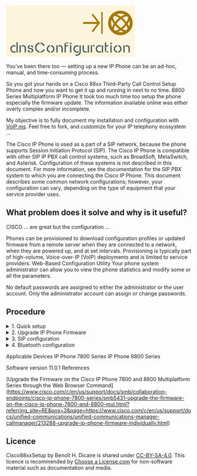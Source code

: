 ![Cisco88xxSetup logo](https://github.com/bhdicaire/Cisco88xxSetup/raw/master/img/logo.png)

You’ve been there too — setting up a new IP Phone can be an ad-hoc, manual, and time-consuming process.

So you got your hands on a Cisco 88xx Third-Party Call Control Setup Phone and now you want to get it up and running in next to no time.
8800 Series Multiplatform IP Phone 
It took too much time too setup the phone especially the firmware update. The information available online was either overly complex and/or incomplete.

My objective is to fully document my installation and configuration with [VoIP.ms](https://VoIP.ms). Feel free to fork, and customize for your IP telephony ecosystem ...

The Cisco IP Phone is used as a part of a SIP network, because the phone supports Session Initiation Protocol (SIP). The Cisco IP Phone is compatible with other SIP IP PBX call control systems, such as BroadSoft, MetaSwitch, and Asterisk.
Configuration of these systems is not described in this document. For more information, see the documentation for the SIP PBX system to which you are connecting the Cisco IP Phone.
This document describes some common network configurations; however, your configuration can vary, depending on the type of equipment that your service provider uses.


## What problem does it solve and why is it useful?

CISCO ... are great but the configuration ...

Phones can be provisioned to download configuration profiles or updated firmware from a remote server when they are connected to a network, when they are powered up, and at set intervals. Provisioning is typically part of high-volume, Voice-over-IP (VoIP) deployments and is limited to service providers.
Web-Based Configuration Utility
Your phone system administrator can allow you to view the phone statistics and modify some or all the parameters. 

No default passwords are assigned to either the administrator or the user account. Only the administrator account can assign or change passwords.

## Procedure

<details>
<summary>1. Quick setup</summary>
<br>
1. Locate the phone that you need to set up.


 On the phone, press Settings > Status > Product Information, and look at the MAC address field.
 
 Access the Web-Based Configuration Utility
 Step 1 Step 2 Step 3
Access the Cisco IP Phone configuration utility from a web browser on a computer that can reach the phone on the subnetwork.

Determine the IP Address of the Phone
A DHCP server assigns the IP address, so the phone must be booted up and connected to the subnetwork.
Procedure
Step 1 Click Admin Login > advanced > Info > Status.
Step 2 Scroll to IPv4 Information. Current IP displays the IP address.

Allow Web Access to the Cisco IP Phone
To view the phone parameters, enable the configuration profile. To make changes to any of the parameters, you must be able to change the configuration profile. Your system administrator might have disabled the phone option to make the phone web user interface viewable or writable.
For more information, see the Cisco IP Phone 7800 Series and Cisco IP Phone 8800 Series Multiplatform Phones Provisioning Guide.
Procedure
Click Admin Login > Voice > System.
In the System Configuration section, set Enable Web Server to Yes.

To clear all changes that you made during the current session (or after you last clicked Submit All Changes), click Undo All Changes. Values return to their previous settings.
 
</details>

<details>

<summary>2. Upgrade IP Phone Firmware</summary>
1. https://www.ukvoipforums.com/viewtopic.php?f=21&t=1114

CISCO 8800 SERIES XMLDEFAULT.CNF.XML FILE

https://www.cisco.com/c/en/us/support/collaboration-endpoints/ip-phone-8800-series-multiplatform-firmware/tsd-products-support-series-home.html
You now have successfully upgraded the firmware on your Cisco IP Phone 7800 Series or Cisco IP Phone 8800 Series Multiplatform phone through the Upgrade Rule in the web-based utility.
</details>
<details>
<summary>3. SIP configuration</summary>
<br>

1. Connect your PC to the phone using its LAN side Ethernet port marked PC, in order to use the LAN gateway IP address into your Web Browser as the phone's ip address.
	* You can get the Phone's IP address via the configuration menu --> 8. Status. 

1. Connect and Login to the *CP-88xx-3PCC Configuration Utility*  Web Based Configuration Interface, in my case it's [192.168.168.99](http://192.168.168.99)
	* You have to use *HTTP* for now, we'll inject a certificate later in the procedure
	* By default, there are no **User** or **Admin** passwords required to connect and login
	* I had issues with Google Chrome & Microsoft Edge, I recommend Safari on MacOS

2. You will be landing on and viewing the "Info" page, in "Basic" view if you're not using [http://192.168.168.99/admin/advanced](http://192.168.168.99/admin/advanced)

4. In the web-based utility of your IP Phone, click Voice -> System

	**Under System Configuration**
	1. Change User and Admin passwords
	2. Phone-UI-user Mode, choose Yes

	**Under Power Settings:**
	3. Disable Back USB Port, choose Yes

	**Under IPv4 settings:**
	1. IP mode, choose IPv4 Only

	**Under Optional Network Configuration:**
	1. Host Name: 
5. To update the configuration profile, click Submit All Changes after you modify the fields in the phone web user interface.
	* The phone reboots and the changes are applied.

 in the Phone-UI-User-Mode field, choose Yes. Click Submit All Changes.





Step 2	


Step 3	
Navigate to the Product Specific Configuration area and set the following fields:

Days Display Not Active

Display On Time

Display On Duration

Display Idle Timeout
</details>
<details>
<summary>4. Bluetooth configuration</summary>

 This is being accomplish with the use of [homebrew](https://github.com/Homebrew/homebrew), [homebrew-cask](https://github.com/caskroom/homebrew-cask), and the Mac Apple Store CLI [(MAS)](https://github.com/mas-cli/mas).

</details>


Applicable Devices
IP Phone 7800 Series
IP Phone 8800 Series

Software version
11.0.1
References

[Upgrade the Firmware on the Cisco IP Phone 7800 and 8800 Multiplatform Series through the Web Browser Command]
(https://www.cisco.com/c/en/us/support/docs/smb/collaboration-endpoints/cisco-ip-phone-7800-series/smb5431-upgrade-the-firmware-on-the-cisco-ip-phone-7800-and-8800-mul.html?referring_site=RE&pos=3&page=https://www.cisco.com/c/en/us/support/docs/unified-communications/unified-communications-manager-callmanager/213288-upgrade-ip-phone-firmware-individually.html)

## Licence

Cisco88xxSetup by Benoît H. Dicaire is shared under [CC-BY-SA-4.0](https://github.com/bhdicaire/solarized/raw/master/LICENCSE). This licence is recommended by [Choose a License.com](https://choosealicense.com/) for non-software material such as documentation and media.

